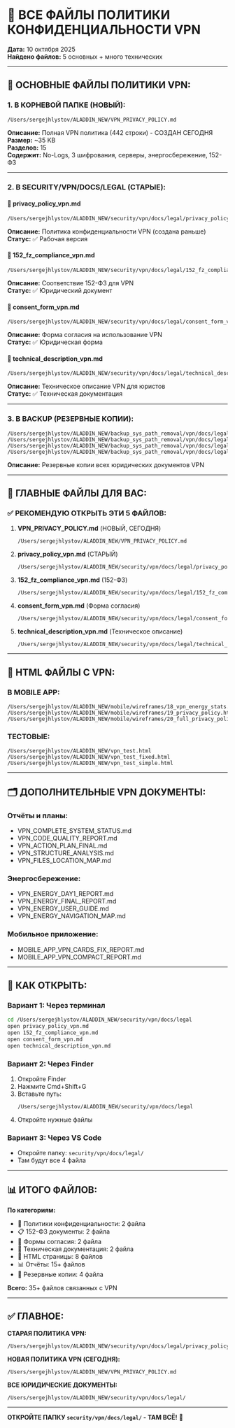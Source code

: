 # 🔐 ВСЕ ФАЙЛЫ ПОЛИТИКИ КОНФИДЕНЦИАЛЬНОСТИ VPN

**Дата:** 10 октября 2025  
**Найдено файлов:** 5 основных + много технических

---

## 📜 **ОСНОВНЫЕ ФАЙЛЫ ПОЛИТИКИ VPN:**

### **1. В КОРНЕВОЙ ПАПКЕ (НОВЫЙ):**
```
/Users/sergejhlystov/ALADDIN_NEW/VPN_PRIVACY_POLICY.md
```
**Описание:** Полная VPN политика (442 строки) - СОЗДАН СЕГОДНЯ  
**Размер:** ~35 KB  
**Разделов:** 15  
**Содержит:** No-Logs, 3 шифрования, серверы, энергосбережение, 152-ФЗ

---

### **2. В SECURITY/VPN/DOCS/LEGAL (СТАРЫЕ):**

#### **📄 privacy_policy_vpn.md**
```
/Users/sergejhlystov/ALADDIN_NEW/security/vpn/docs/legal/privacy_policy_vpn.md
```
**Описание:** Политика конфиденциальности VPN (создана раньше)  
**Статус:** ✅ Рабочая версия

#### **📄 152_fz_compliance_vpn.md**
```
/Users/sergejhlystov/ALADDIN_NEW/security/vpn/docs/legal/152_fz_compliance_vpn.md
```
**Описание:** Соответствие 152-ФЗ для VPN  
**Статус:** ✅ Юридический документ

#### **📄 consent_form_vpn.md**
```
/Users/sergejhlystov/ALADDIN_NEW/security/vpn/docs/legal/consent_form_vpn.md
```
**Описание:** Форма согласия на использование VPN  
**Статус:** ✅ Юридическая форма

#### **📄 technical_description_vpn.md**
```
/Users/sergejhlystov/ALADDIN_NEW/security/vpn/docs/legal/technical_description_vpn.md
```
**Описание:** Техническое описание VPN для юристов  
**Статус:** ✅ Техническая документация

---

### **3. В BACKUP (РЕЗЕРВНЫЕ КОПИИ):**

```
/Users/sergejhlystov/ALADDIN_NEW/backup_sys_path_removal/vpn/docs/legal/privacy_policy_vpn.md
/Users/sergejhlystov/ALADDIN_NEW/backup_sys_path_removal/vpn/docs/legal/152_fz_compliance_vpn.md
/Users/sergejhlystov/ALADDIN_NEW/backup_sys_path_removal/vpn/docs/legal/consent_form_vpn.md
/Users/sergejhlystov/ALADDIN_NEW/backup_sys_path_removal/vpn/docs/legal/technical_description_vpn.md
```
**Описание:** Резервные копии всех юридических документов VPN

---

## 🎯 **ГЛАВНЫЕ ФАЙЛЫ ДЛЯ ВАС:**

### **✅ РЕКОМЕНДУЮ ОТКРЫТЬ ЭТИ 5 ФАЙЛОВ:**

1. **VPN_PRIVACY_POLICY.md** (НОВЫЙ, СЕГОДНЯ)
   ```
   /Users/sergejhlystov/ALADDIN_NEW/VPN_PRIVACY_POLICY.md
   ```

2. **privacy_policy_vpn.md** (СТАРЫЙ)
   ```
   /Users/sergejhlystov/ALADDIN_NEW/security/vpn/docs/legal/privacy_policy_vpn.md
   ```

3. **152_fz_compliance_vpn.md** (152-ФЗ)
   ```
   /Users/sergejhlystov/ALADDIN_NEW/security/vpn/docs/legal/152_fz_compliance_vpn.md
   ```

4. **consent_form_vpn.md** (Форма согласия)
   ```
   /Users/sergejhlystov/ALADDIN_NEW/security/vpn/docs/legal/consent_form_vpn.md
   ```

5. **technical_description_vpn.md** (Техническое описание)
   ```
   /Users/sergejhlystov/ALADDIN_NEW/security/vpn/docs/legal/technical_description_vpn.md
   ```

---

## 📱 **HTML ФАЙЛЫ С VPN:**

### **В MOBILE APP:**
```
/Users/sergejhlystov/ALADDIN_NEW/mobile/wireframes/18_vpn_energy_stats.html
/Users/sergejhlystov/ALADDIN_NEW/mobile/wireframes/19_privacy_policy.html
/Users/sergejhlystov/ALADDIN_NEW/mobile/wireframes/20_full_privacy_policy.html
```

### **ТЕСТОВЫЕ:**
```
/Users/sergejhlystov/ALADDIN_NEW/vpn_test.html
/Users/sergejhlystov/ALADDIN_NEW/vpn_test_fixed.html
/Users/sergejhlystov/ALADDIN_NEW/vpn_test_simple.html
```

---

## 🗂️ **ДОПОЛНИТЕЛЬНЫЕ VPN ДОКУМЕНТЫ:**

### **Отчёты и планы:**
- VPN_COMPLETE_SYSTEM_STATUS.md
- VPN_CODE_QUALITY_REPORT.md
- VPN_ACTION_PLAN_FINAL.md
- VPN_STRUCTURE_ANALYSIS.md
- VPN_FILES_LOCATION_MAP.md

### **Энергосбережение:**
- VPN_ENERGY_DAY1_REPORT.md
- VPN_ENERGY_FINAL_REPORT.md
- VPN_ENERGY_USER_GUIDE.md
- VPN_ENERGY_NAVIGATION_MAP.md

### **Мобильное приложение:**
- MOBILE_APP_VPN_CARDS_FIX_REPORT.md
- MOBILE_APP_VPN_COMPACT_REPORT.md

---

## 🚀 **КАК ОТКРЫТЬ:**

### **Вариант 1: Через терминал**
```bash
cd /Users/sergejhlystov/ALADDIN_NEW/security/vpn/docs/legal
open privacy_policy_vpn.md
open 152_fz_compliance_vpn.md
open consent_form_vpn.md
open technical_description_vpn.md
```

### **Вариант 2: Через Finder**
1. Откройте Finder
2. Нажмите Cmd+Shift+G
3. Вставьте путь:
   ```
   /Users/sergejhlystov/ALADDIN_NEW/security/vpn/docs/legal
   ```
4. Откройте нужные файлы

### **Вариант 3: Через VS Code**
- Откройте папку: `security/vpn/docs/legal/`
- Там будут все 4 файла

---

## 📊 **ИТОГО ФАЙЛОВ:**

**По категориям:**
- 📜 Политики конфиденциальности: 2 файла
- 📋 152-ФЗ документы: 2 файла
- 📝 Формы согласия: 2 файла
- 📖 Техническая документация: 2 файла
- 📱 HTML страницы: 8 файлов
- 📊 Отчёты: 15+ файлов
- 💾 Резервные копии: 4 файла

**Всего:** 35+ файлов связанных с VPN

---

## ✅ **ГЛАВНОЕ:**

**СТАРАЯ ПОЛИТИКА VPN:**
```
/Users/sergejhlystov/ALADDIN_NEW/security/vpn/docs/legal/privacy_policy_vpn.md
```

**НОВАЯ ПОЛИТИКА VPN (СЕГОДНЯ):**
```
/Users/sergejhlystov/ALADDIN_NEW/VPN_PRIVACY_POLICY.md
```

**ВСЕ ЮРИДИЧЕСКИЕ ДОКУМЕНТЫ:**
```
/Users/sergejhlystov/ALADDIN_NEW/security/vpn/docs/legal/
```

---

**ОТКРОЙТЕ ПАПКУ `security/vpn/docs/legal/` - ТАМ ВСЁ!** 📂


